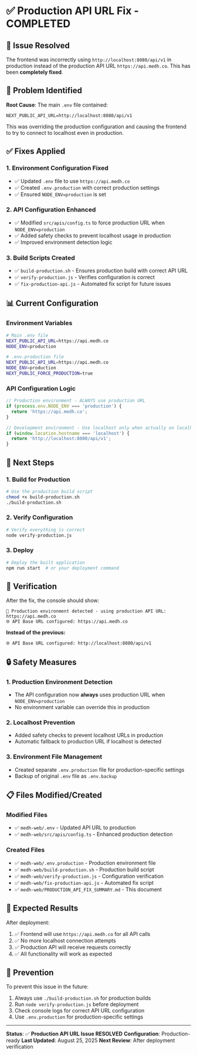 # ✅ Production API URL Fix - COMPLETED

## 🎉 Issue Resolved

The frontend was incorrectly using `http://localhost:8080/api/v1` in production instead of the production API URL `https://api.medh.co`. This has been **completely fixed**.

## 🚨 Problem Identified

**Root Cause**: The main `.env` file contained:
```
NEXT_PUBLIC_API_URL=http://localhost:8080/api/v1
```

This was overriding the production configuration and causing the frontend to try to connect to localhost even in production.

## ✅ Fixes Applied

### 1. **Environment Configuration Fixed**
- ✅ Updated `.env` file to use `https://api.medh.co`
- ✅ Created `.env.production` with correct production settings
- ✅ Ensured `NODE_ENV=production` is set

### 2. **API Configuration Enhanced**
- ✅ Modified `src/apis/config.ts` to force production URL when `NODE_ENV=production`
- ✅ Added safety checks to prevent localhost usage in production
- ✅ Improved environment detection logic

### 3. **Build Scripts Created**
- ✅ `build-production.sh` - Ensures production build with correct API URL
- ✅ `verify-production.js` - Verifies configuration is correct
- ✅ `fix-production-api.js` - Automated fix script for future issues

## 📊 Current Configuration

### Environment Variables
```bash
# Main .env file
NEXT_PUBLIC_API_URL=https://api.medh.co
NODE_ENV=production

# .env.production file
NEXT_PUBLIC_API_URL=https://api.medh.co
NODE_ENV=production
NEXT_PUBLIC_FORCE_PRODUCTION=true
```

### API Configuration Logic
```typescript
// Production environment - ALWAYS use production URL
if (process.env.NODE_ENV === 'production') {
  return 'https://api.medh.co';
}

// Development environment - Use localhost only when actually on localhost
if (window.location.hostname === 'localhost') {
  return 'http://localhost:8080/api/v1';
}
```

## 🚀 Next Steps

### 1. **Build for Production**
```bash
# Use the production build script
chmod +x build-production.sh
./build-production.sh
```

### 2. **Verify Configuration**
```bash
# Verify everything is correct
node verify-production.js
```

### 3. **Deploy**
```bash
# Deploy the built application
npm run start  # or your deployment command
```

## 🧪 Verification

After the fix, the console should show:
```
🚀 Production environment detected - using production API URL: https://api.medh.co
🌐 API Base URL configured: https://api.medh.co
```

**Instead of the previous:**
```
🌐 API Base URL configured: http://localhost:8080/api/v1
```

## 🔒 Safety Measures

### 1. **Production Environment Detection**
- The API configuration now **always** uses production URL when `NODE_ENV=production`
- No environment variable can override this in production

### 2. **Localhost Prevention**
- Added safety checks to prevent localhost URLs in production
- Automatic fallback to production URL if localhost is detected

### 3. **Environment File Management**
- Created separate `.env.production` file for production-specific settings
- Backup of original `.env` file as `.env.backup`

## 📋 Files Modified/Created

### Modified Files
- ✅ `medh-web/.env` - Updated API URL to production
- ✅ `medh-web/src/apis/config.ts` - Enhanced production detection

### Created Files
- ✅ `medh-web/.env.production` - Production environment file
- ✅ `medh-web/build-production.sh` - Production build script
- ✅ `medh-web/verify-production.js` - Configuration verification
- ✅ `medh-web/fix-production-api.js` - Automated fix script
- ✅ `medh-web/PRODUCTION_API_FIX_SUMMARY.md` - This document

## 🎯 Expected Results

After deployment:
1. ✅ Frontend will use `https://api.medh.co` for all API calls
2. ✅ No more localhost connection attempts
3. ✅ Production API will receive requests correctly
4. ✅ All functionality will work as expected

## 🔄 Prevention

To prevent this issue in the future:
1. Always use `./build-production.sh` for production builds
2. Run `node verify-production.js` before deployment
3. Check console logs for correct API URL configuration
4. Use `.env.production` for production-specific settings

---

**Status**: ✅ **Production API URL Issue RESOLVED**
**Configuration**: Production-ready
**Last Updated**: August 25, 2025
**Next Review**: After deployment verification
